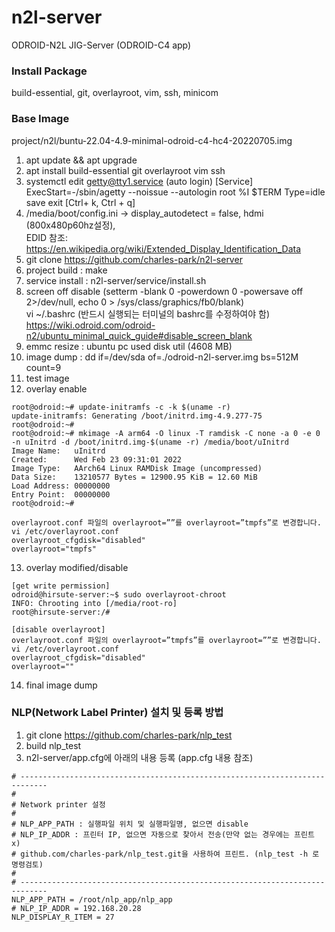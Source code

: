 # n2l-server
ODROID-N2L JIG-Server (ODROID-C4 app)

### Install Package
build-essential, git, overlayroot, vim, ssh, minicom

### Base Image
project/n2l/buntu-22.04-4.9-minimal-odroid-c4-hc4-20220705.img
1. apt update && apt upgrade
2. apt install build-essential git overlayroot vim ssh
3. systemctl edit getty@tty1.service (auto login)
    [Service] ExecStart=-/sbin/agetty --noissue --autologin root %I $TERM Type=idle  
    save exit [Ctrl+ k, Ctrl + q]
4. /media/boot/config.ini -> display_autodetect = false, hdmi (800x480p60hz설정),  
   EDID 참조: https://en.wikipedia.org/wiki/Extended_Display_Identification_Data 
5. git clone https://github.com/charles-park/n2l-server
6. project build : make
7. service install : n2l-server/service/install.sh
8. screen off disable (setterm -blank 0 -powerdown 0 -powersave off 2>/dev/null, echo 0 > /sys/class/graphics/fb0/blank)  
   vi ~/.bashrc (반드시 실행되는 터미널의 bashrc를 수정하여야 함)
   https://wiki.odroid.com/odroid-n2/ubuntu_minimal_quick_guide#disable_screen_blank  
9. emmc resize : ubuntu pc used disk util (4608 MB)
10. image dump : dd if=/dev/sda of=./odroid-n2l-server.img bs=512M count=9
11. test image
12. overlay enable
```
root@odroid:~# update-initramfs -c -k $(uname -r)
update-initramfs: Generating /boot/initrd.img-4.9.277-75
root@odroid:~#
root@odroid:~# mkimage -A arm64 -O linux -T ramdisk -C none -a 0 -e 0 -n uInitrd -d /boot/initrd.img-$(uname -r) /media/boot/uInitrd 
Image Name:   uInitrd
Created:      Wed Feb 23 09:31:01 2022
Image Type:   AArch64 Linux RAMDisk Image (uncompressed)
Data Size:    13210577 Bytes = 12900.95 KiB = 12.60 MiB
Load Address: 00000000
Entry Point:  00000000
root@odroid:~#

overlayroot.conf 파일의 overlayroot=””를 overlayroot=”tmpfs”로 변경합니다.
vi /etc/overlayroot.conf
overlayroot_cfgdisk="disabled"
overlayroot="tmpfs"
```
13. overlay modified/disable  
```
[get write permission]
odroid@hirsute-server:~$ sudo overlayroot-chroot 
INFO: Chrooting into [/media/root-ro]
root@hirsute-server:/# 

[disable overlayroot]
overlayroot.conf 파일의 overlayroot=”tmpfs”를 overlayroot=””로 변경합니다.
vi /etc/overlayroot.conf
overlayroot_cfgdisk="disabled"
overlayroot=""

```
14. final image dump  

### NLP(Network Label Printer) 설치 및 등록 방법
1. git clone https://github.com/charles-park/nlp_test
2. build nlp_test
3. n2l-server/app.cfg에 아래의 내용 등록 (app.cfg 내용 참조)  
```
# ----------------------------------------------------------------------------
#
# Network printer 설정
#
# NLP_APP_PATH : 실행파일 위치 및 실행파일명, 없으면 disable
# NLP_IP_ADDR : 프린터 IP, 없으면 자동으로 찾아서 전송(만약 없는 경우에는 프린트 x)
# github.com/charles-park/nlp_test.git을 사용하여 프린트. (nlp_test -h 로 명령검토)
#
# ----------------------------------------------------------------------------
NLP_APP_PATH = /root/nlp_app/nlp_app
# NLP_IP_ADDR = 192.168.20.28
NLP_DISPLAY_R_ITEM = 27
```

